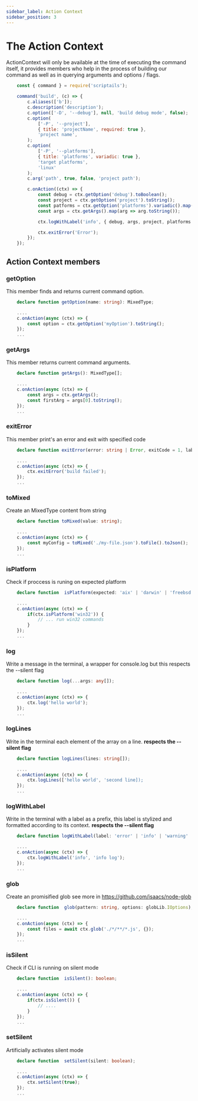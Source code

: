 ```yaml
---
sidebar_label: Action Context
sidebar_position: 3
---
```


# The Action Context

ActionContext will only be available at the time of executing the command itself, it provides members who help in the process of building our command as well as in querying arguments and options / flags.

```js {4}
    const { command } = require('scriptails');

    command('build', (c) => {
        c.aliases(['b']);
        c.description('description');
        c.option(['-D', '--debug'], null, 'build debug mode', false);
        c.option(
            ['-P', '--project'],
            { title: 'projectName', required: true },
            'project name',
        );
        c.option(
            ['-P', '--platforms'],
            { title: 'platforms', variadic: true },
            'target platforms',
            'linux'
        );
        c.arg('path', true, false, 'project path');

        c.onAction((ctx) => {
            const debug = ctx.getOption('debug').toBoolean();
            const project = ctx.getOption('project').toString();
            const patforms = ctx.getOption('platforms').variadic().map(arg => arg.toString();
            const args = ctx.getArgs().map(arg => arg.toString());

            ctx.logWithLabel('info', { debug, args, project, platforms });

            ctx.exitError('Error');
        });
    });
```

## Action Context members

### getOption

This member finds and returns current command option.
```ts
    declare function getOption(name: string): MixedType;

    ....
    c.onAction(async (ctx) => {
        const option = ctx.getOption('myOption').toString();
    });
    ...
```

### getArgs

This member returns current command arguments.

```ts
    declare function getArgs(): MixedType[];

    ....
    c.onAction(async (ctx) => {
        const args = ctx.getArgs();
        const firstArg = args[0].toString();
    });
    ...
```

### exitError

This member print's an error and exit with specified code

```ts
    declare function exitError(error: string | Error, exitCode = 1, label = true);

    ....
    c.onAction(async (ctx) => {
        ctx.exitError('build failed');
    });
    ...
```

### toMixed

Create an MixedType content from string

```ts
    declare function toMixed(value: string);

    ....
    c.onAction(async (ctx) => {
        const myConfig = toMixed('./my-file.json').toFile().toJson();
    });
    ...
```

### isPlatform

Check if proccess is runing on expected platform

```ts
    declare function  isPlatform(expected: 'aix' | 'darwin' | 'freebsd' | 'linux' | 'openbsd' | 'sunos' | 'win32'): boolean;

    ....
    c.onAction(async (ctx) => {
        if(ctx.isPlatform('win32')) {
            // ... run win32 commands
        }
    });
    ...
```

### log

Write a message in the terminal, a wrapper for console.log but this respects the --silent flag

```ts
    declare function log(...args: any[]);

    ....
    c.onAction(async (ctx) => {
        ctx.log('hello world');
    });
    ...
```

### logLines

Write in the terminal each element of the array on a line.
**respects the --silent flag**

```ts
    declare function logLines(lines: string[]);

    ....
    c.onAction(async (ctx) => {
        ctx.logLines(['hello world', 'second line]);
    });
    ...
```

### logWithLabel

Write in the terminal with a label as a prefix, this label is stylized and formatted according to its context.
**respects the --silent flag**

```ts
    declare function logWithLabel(label: 'error' | 'info' | 'warning' | 'success', ...args: any[]);

    ....
    c.onAction(async (ctx) => {
        ctx.logWithLabel('info', 'info log');
    });
    ...
```

### glob

Create an promisified glob see more in https://github.com/isaacs/node-glob

```ts
    declare function  glob(pattern: string, options: globLib.IOptions);

    ....
    c.onAction(async (ctx) => {
        const files = await ctx.glob('./*/**/*.js', {});
    });
    ...
```

### isSilent

Check if CLI is running on silent mode

```ts
    declare function  isSilent(): boolean;

    ....
    c.onAction(async (ctx) => {
        if(ctx.isSilent()) {
            // ....
        }
    });
    ...
```

### setSilent

Artificially activates silent mode

```ts
    declare function  setSilent(silent: boolean);

    ....
    c.onAction(async (ctx) => {
        ctx.setSilent(true);
    });
    ...
```